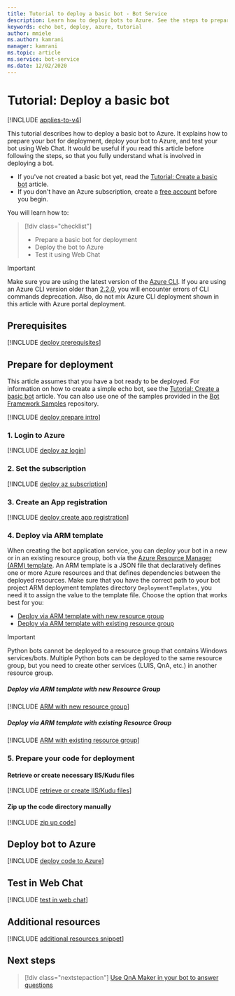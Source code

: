 ```yaml
---
title: Tutorial to deploy a basic bot - Bot Service
description: Learn how to deploy bots to Azure. See the steps to prepare for deployment, deploy, and test bots.
keywords: echo bot, deploy, azure, tutorial
author: mmiele
ms.author: kamrani
manager: kamrani
ms.topic: article
ms.service: bot-service
ms.date: 12/02/2020
---
```


# Tutorial: Deploy a basic bot

[!INCLUDE [applies-to-v4](~/includes/applies-to-v4-current.md)]

This tutorial describes how to deploy a basic bot to Azure. It explains how to prepare your bot for deployment, deploy your bot to Azure, and test your bot using Web Chat.
It would be useful if you read this article before following the steps, so that you fully understand what is involved in deploying a bot.

- If you've not created a basic bot yet, read the [Tutorial: Create  a basic bot](bot-builder-tutorial-create-basic-bot.md) article.
- If you don't have an Azure subscription, create a [free account](https://azure.microsoft.com/free/?WT.mc_id=A261C142F) before you begin.

You will learn how to:
> [!div class="checklist"]
> * Prepare a basic bot for deployment
> * Deploy the bot to Azure
> * Test it using Web Chat

> [!IMPORTANT]
> Make sure you are using the latest version of the [Azure CLI](/cli/azure/). If you are using an Azure CLI version older than [2.2.0](https://github.com/MicrosoftDocs/azure-docs-cli/blob/master/docs-ref-conceptual/release-notes-azure-cli.md#march-10-2020), you will encounter errors of CLI commands deprecation. Also, do not mix Azure CLI deployment shown in this article with Azure portal deployment.

## Prerequisites

[!INCLUDE [deploy prerequisites](../includes/deploy/snippet-prerequisite.md)]

## Prepare for deployment

This article assumes that you have a bot ready to be deployed. For information on how to create a simple echo bot, see the [Tutorial: Create a basic bot](bot-builder-tutorial-create-basic-bot.md) article. You can also use one of the samples provided in the [Bot Framework Samples](https://github.com/Microsoft/BotBuilder-Samples/blob/master/README.md) repository.

[!INCLUDE [deploy prepare intro](../includes/deploy/snippet-prepare-deploy-intro.md)]

### 1. Login to Azure

[!INCLUDE [deploy az login](../includes/deploy/snippet-az-login.md)]

### 2. Set the subscription

[!INCLUDE [deploy az subscription](../includes/deploy/snippet-az-set-subscription.md)]

### 3. Create an App registration

[!INCLUDE [deploy create app registration](../includes/deploy/snippet-create-app-registration.md)]

### 4. Deploy via ARM template

When creating the bot application service, you can deploy your bot in a new or in an existing resource group, both via the [Azure Resource Manager (ARM) template](/azure/azure-resource-manager/templates/overview). An ARM template is a JSON file that declaratively defines one or more Azure resources and that defines dependencies between the deployed resources. Make sure that you have the correct path to your bot project ARM deployment templates directory `DeploymentTemplates`, you need it to assign the value to the template file. Choose the option that works best for you:

* [Deploy via ARM template with new resource group](#deploy-via-arm-template-with-new-resource-group)
* [Deploy via ARM template with existing resource group](#deploy-via-arm-template-with-existing-resource-group)

> [!IMPORTANT]
> Python bots cannot be deployed to a resource group that contains Windows services/bots. Multiple Python bots can be deployed to the same resource group, but you need to create other services (LUIS, QnA, etc.) in another resource group.

##### **Deploy via ARM template with new Resource Group**

[!INCLUDE [ARM with new resource group](../includes/deploy/snippet-ARM-new-resource-group.md)]

##### **Deploy via ARM template with existing Resource Group**

[!INCLUDE [ARM with existing resource group](../includes/deploy/snippet-ARM-existing-resource-group.md)]

### 5. Prepare your code for deployment

#### **Retrieve or create necessary IIS/Kudu files**

[!INCLUDE [retrieve or create IIS/Kudu files](../includes/deploy/snippet-IIS-Kudu-files.md)]

#### **Zip up the code directory manually**

[!INCLUDE [zip up code](../includes/deploy/snippet-zip-code.md)]

## Deploy bot to Azure

[!INCLUDE [deploy code to Azure](../includes/deploy/snippet-deploy-code-to-az.md)]

## Test in Web Chat

[!INCLUDE [test in web chat](../includes/deploy/snippet-test-in-web-chat.md)]

## Additional resources

[!INCLUDE [additional resources snippet](../includes/deploy/snippet-additional-resources.md)]

## Next steps

> [!div class="nextstepaction"]
> [Use QnA Maker in your bot to answer questions](bot-builder-tutorial-add-qna.md)

